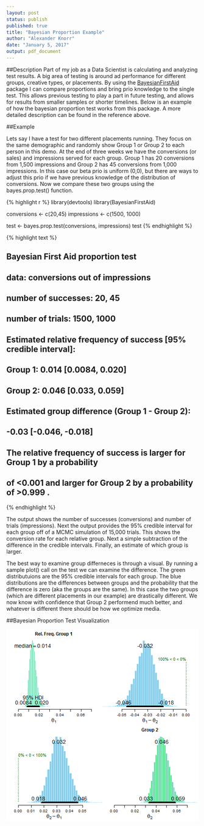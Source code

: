 ```yaml
---
layout: post
status: publish
published: true
title: "Bayesian Proportion Example"
author: "Alexander Knorr"
date: "January 5, 2017"
output: pdf_document
---
```

 
##Description 
Part of my job as a Data Scientist is calculating and analyzing test results. A big area of testing is around ad performance for different groups, creative types, or placements. By using the [BayesianFirstAid]("https://github.com/rasmusab/bayesian_first_aid") package I can compare proportions and bring prio knowledge to the single test. This allows previous testing to play a part in future testing, and allows for results from smaller samples or shorter timelines. Below is an example of how the bayesian proportion test works from this package. A more detailed description can be found in the reference above. 
 
##Example
 
Lets say I have a test for two different placements running. They focus on the same demographic and randomly show Group 1 or Group 2 to each person in this demo. At the end of three weeks we have the conversions (or sales) and impressions served for each group. Group 1 has 20 conversions from 1,500 impressions and Group 2 has 45 conversions from 1,000 impressions. In this case our beta prio is uniform (0,0), but there are ways to adjust this prio if we have previous knowledge of the distribution of conversions. Now we compare these two groups using the bayes.prop.test() function.

{% highlight r %}
library(devtools)
library(BayesianFirstAid)
 
conversions <- c(20,45)
impressions <- c(1500, 1000)
 
test <- bayes.prop.test(conversions, impressions)
test
{% endhighlight %}



{% highlight text %}
## 
## 	Bayesian First Aid proportion test
## 
## data: conversions out of impressions
## number of successes:    20,   45
## number of trials:     1500, 1000
## Estimated relative frequency of success [95% credible interval]:
##   Group 1: 0.014 [0.0084, 0.020]
##   Group 2: 0.046 [0.033, 0.059]
## Estimated group difference (Group 1 - Group 2):
##   -0.03 [-0.046, -0.018]
## The relative frequency of success is larger for Group 1 by a probability
## of <0.001 and larger for Group 2 by a probability of >0.999 .
{% endhighlight %}
 
The output shows the number of successes (conversions) and number of trials (impressions). Next the output provides the 95% credible interval for each group off of a MCMC simulation of 15,000 trials. This shows the conversion rate for each relative group. Next a simple subtraction of the difference in the credible intervals. Finally, an estimate of which group is larger.   
 
The best way to examine group differneces is through a visual. By running a sample plot() call on the test we can examine the difference. The green distributuions are the 95% credible intervals for each group. The blue distributions are the differences between groups and the probability that the difference is zero (aka the groups are the same). In this case the two groups (which are different placements in our example) are drastically different. We now know with confidence that Group 2 performend much better, and whatever is different there should be how we optimize media.
 
##Bayesian Proportion Test Visualization
 
![plot of chunk unnamed-chunk-2](/figures/unnamed-chunk-2-1.png)
 
 
 
